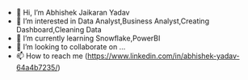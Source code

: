 - 👋 Hi, I’m Abhishek Jaikaran Yadav
- 👀 I’m interested in Data Analyst,Business Analyst,Creating Dashboard,Cleaning Data
- 🌱 I’m currently learning Snowflake,PowerBI
- 💞️ I’m looking to collaborate on ...
- 📫 How to reach me (https://www.linkedin.com/in/abhishek-yadav-64a4b7235/)

<!---
Abhishekyadav2908/Abhishekyadav2908 is a ✨ special ✨ repository because its `README.md` (this file) appears on your GitHub profile.
You can click the Preview link to take a look at your changes.
--->
